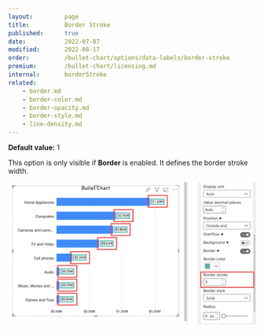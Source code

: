 ```yaml
---
layout:         page
title:          Border Stroke
published:      true
date:           2022-07-07
modified:   	2022-08-17
order:          /bullet-chart/options/data-labels/border-stroke
premium:        /bullet-chart/licensing.md
internal:       borderStroke
related:            
    - border.md
    - border-color.md
    - border-opacity.md
    - border-style.md
    - line-density.md
---
```


**Default value:** 1

This option is only visible if **Border** is enabled. It defines the border stroke width.

<img src="images/data-labels-border-stroke.png" width="700"> 